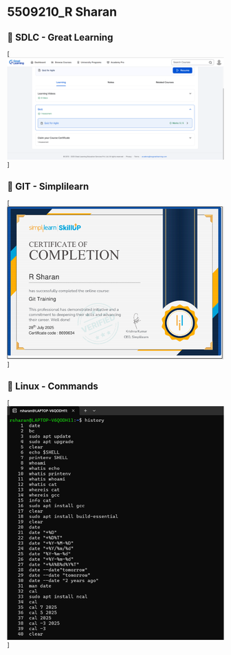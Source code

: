 # 5509210_R Sharan
## 📝 SDLC - Great Learning
[![SDLC Certificate](SDLC/sdlc_certificate.png)]

## 📝 GIT - Simplilearn
[![GIT Certificate](Git/git_certificate.png)]

## 📝 Linux - Commands
[![Commands](Linux/history1.png)]

